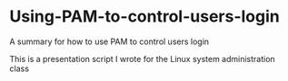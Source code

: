 # Using-PAM-to-control-users-login
A summary for how to use PAM to control users login

This is a presentation script I wrote for the Linux system administration class
